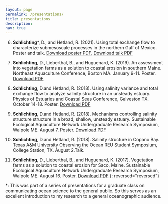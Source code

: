 ```yaml
---
layout: page
permalink: /presentations/
title: presentations
description:
nav: true
---
```

6. **Schlichting***, D., and Hetland, R. (2021). Using total exchange flow to characterize submesoscale processes in the northern Gulf of Mexico. Poster and talk. <a href='/_pages/603_poster.pdf' class='image fit'> Download poster PDF.</a> <a href='/_pages/603_talk.pdf' class='image fit'> Download talk PDF</a>

5. **Schlichting**, D., Lieberthal, B., and Huguenard, K. (2019). An assessment into vegetation farms as a solution to coastal erosion in southern Maine. Northeast Aquaculture Conference, Boston MA. January 9-11. Poster. <a href='/_pages/NACE.pdf' class='image fit'> Download PDF</a>

4. **Schlichting**, D.and Hetland, R. (2018). Using salinity variance and total exchange flow to analyze salinity structure in an unsteady estuary. Physics of Estuaries and Coastal Seas Conference, Galveston TX. October 14-18. Poster. <a href='/_pages/PECS_2018.pdf' class='image fit'> Download PDF</a>

3. **Schlichting**, D.and Hetland, R. (2018). Mechanisms controlling salinity structure structure in a broad, shallow, unsteady estuary. Sustainable Ecological Aquaculture Network Undergraduate Research Symposium, Walpole ME. August 7. Poster. <a href='/_pages/Seanet_REU.pdf' class='image fit'> Download PDF</a>

2. **Schlichting**, D.and Hetland, R. (2018). Salinity structure in Copano Bay. Texas A&M University Observing the Ocean REU Student Symposium, College Station, TX. August 2.Talk.

1. **Schlichting**, D., Lieberthal, B., and Huguenard, K. (2017). Vegetation farms as a solution to coastal erosion for Saco, Maine. Sustainable Ecological Aquaculture Network Undergraduate Research Symposium, Walpole ME. August 16. Poster. <a href='/_pages/SEANET_2017.pdf' class='image fit'> Download PDF</a>
{: reversed="reversed"}

*: This was part of a series of presentations for a graduate class on communicating ocean science to the general public. So this serves as an excellent introduction to my research to a general oceanographic audience.
